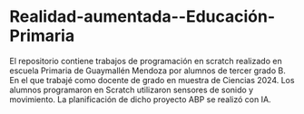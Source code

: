# Realidad-aumentada--Educación-Primaria
El repositorio contiene trabajos de programación en scratch realizado en escuela Primaria de  Guaymallén Mendoza por alumnos de tercer grado B. En el que trabajé como docente de grado en muestra de Ciencias 2024. Los alumnos programaron en Scratch  utilizaron sensores de sonido y movimiento. La planificación de dicho proyecto ABP se realizó con IA.
